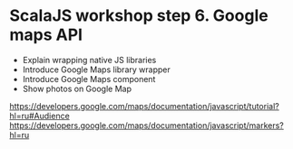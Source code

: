 # ScalaJS workshop step 6. Google maps API

* Explain wrapping native JS libraries
* Introduce Google Maps library wrapper
* Introduce Google Maps component
* Show photos on Google Map

https://developers.google.com/maps/documentation/javascript/tutorial?hl=ru#Audience
https://developers.google.com/maps/documentation/javascript/markers?hl=ru
